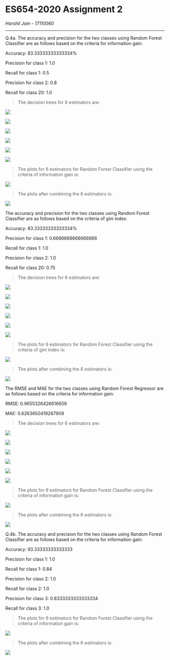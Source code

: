 # ES654-2020 Assignment 2

*Harshil Jain* - *17110060*

------

Q.4a. The accuracy and precision for the two classes using Random Forest Classifier are as follows based on the criteria for information gain:

Accuracy:  83.33333333333334%

Precision for class 1:  1.0

Recall for class 1:  0.5

Precision for class 2:  0.8

Recall for class 20:  1.0

> The decision trees for 6 estimators are:

![](tree1.png)

![](tree2.png)

![](tree3.png)

![](tree4.png)

![](tree5.png)

![](tree6.png)

> The plots for 6 estimators for Random Forest Classifier using the criteria of information gain is:

![](fig4ini.png)

> The plots after combining the 6 estimators is:

![](fig4final.png)


The accuracy and precision for the two classes using Random Forest Classifier are as follows based on the criteria of gini index:

Accuracy:  83.33333333333334%

Precision for class 1:  0.6666666666666666

Recall for class 1: 1.0

Precision for class 2:  1.0

Recall for class 20:  0.75

> The decision trees for 6 estimators are:

![](tree7.png)

![](tree8.png)

![](tree9.png)

![](tree10.png)

![](tree11.png)

![](tree12.png)

> The plots for 6 estimators for Random Forest Classifier using the criteria of gini index is:

![](fig5ini.png)

> The plots after combining the 6 estimators is:

![](fig5final.png)

The RMSE and MAE for the two classes using Random Forest Regressor are as follows based on the criteria for information gain:

RMSE:  0.9655326426616659

MAE:  0.6263650419267909

> The decision trees for 6 estimators are:

![](tree13.png)

![](tree14.png)

![](tree15.png)

![](tree16.png)

![](tree17.png)

![](tree18.png)

> The plots for 6 estimators for Random Forest Classifier using the criteria of information gain is:

![](fig6ini.png)

> The plots after combining the 6 estimators is:

![](fig6final.png)

Q.4b. The accuracy and precision for the two classes using Random Forest Classifier are as follows based on the criteria for information gain:

Accuracy:  93.33333333333333

Precision for class 1:  1.0

Recall for class 1:  0.84

Precision for class 2:  1.0

Recall for class 2:  1.0

Precision for class 3:  0.8333333333333334

Recall for class 3:  1.0

> The plots for 6 estimators for Random Forest Classifier using the criteria of information gain is:

![](irisfi.png)

> The plots after combining the 6 estimators is:

![](irisfinal.png)
